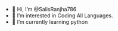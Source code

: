 - 👋 Hi, I’m @SalisRanjha786
- 👀 I’m interested in Coding All Languages.
- 🌱 I’m currently learning python

<!---
SalisRanjha786/SalisRanjha786 is a ✨ special ✨ repository because its `README.md` (this file) appears on your GitHub profile.
You can click the Preview link to take a look at your changes.
--->
